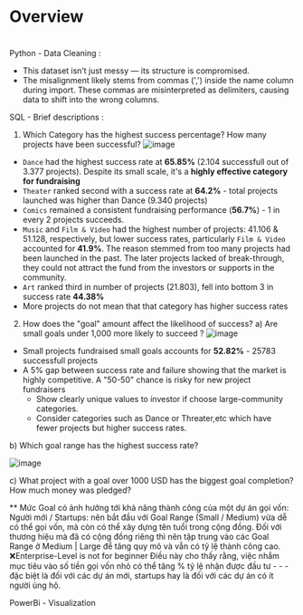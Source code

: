 # Overview

# 
Python - Data Cleaning :
- This dataset isn’t just messy — its structure is compromised.
- The misalignment likely stems from commas (',') inside the name column during import. These commas are misinterpreted as delimiters, causing data to shift into the wrong columns.

SQL - Brief descriptions :
1.  Which Category has the highest success percentage? How many projects have been successful?
![image](https://github.com/user-attachments/assets/b3de002d-eaac-486c-9c44-79f935acf337)
- `Dance` had the highest success rate at **65.85%** (2.104 successfull out of 3.377 projects). Despite its small scale, it's a **highly effective category for fundraising**
- `Theater` ranked second with a success rate at **64.2%** - total projects launched was higher than Dance (9.340 projects)
- `Comics` remained a consistent fundraising performance (**56.7%**) - 1 in every 2 projects succeeds.
- `Music` and `Film & Video` had the highest number of projects: 41.106 & 51.128, respectively, but lower success rates, particularly `Film & Video` accounted for **41.9%**. The reason stemmed from too many projects had been launched in the past. The later projects lacked of break-through, they could not attract the fund from the investors or supports in the community.
- `Art` ranked third in number of projects (21.803), fell into bottom 3 in success rate **44.38%**
- More projects do not mean that that category has higher success rates

2. How does the "goal" amount affect the likelihood of success?
a) Are small goals under 1,000 more likely to succeed ?
![image](https://github.com/user-attachments/assets/76e42d0c-e226-413f-8011-e89320dd8393)
- Small projects fundraised small goals accounts for **52.82%** - 25783 successfull projects
- A 5% gap between success rate and failure showing that the market is highly competitive. A "50-50" chance is risky for new project fundraisers
    - Show clearly unique values to investor if choose large-community categories.
    - Consider categories such as Dance or Threater,etc which have fewer projects but higher success rates.

b) Which goal range has the highest success rate?

 ![image](https://github.com/user-attachments/assets/c6154a2e-eed5-4f9c-8c85-4a1b21c48d4a)

c) What project with a goal over 1000 USD has the biggest goal completion? How much money was pledged?



** Mức Goal có ảnh hưởng tới khả năng thành công của một dự án gọi vốn:
Người mới / Startups: nên bắt đầu với Goal Range (Small / Medium) vừa dễ có thể gọi vốn, mà còn có thể xây dựng tên tuổi trong cộng đồng.
Đối với thương hiệu mà đã có cộng đồng riêng thì nên tập trung vào các Goal Range ở Medium | Large  để tăng quy mô và vẫn có tỷ lệ thành công cao.
❌Enterprise-Level is not for beginner
 Điều này cho thấy rằng, việc nhắm mục tiêu vào số tiền gọi vốn nhỏ có thể tăng % tỷ lệ nhận được đầu tư - - - đặc biệt là đối với các dự án mới, startups hay là đối với các dự án có ít người ủng hộ.
 









PowerBi - Visualization
